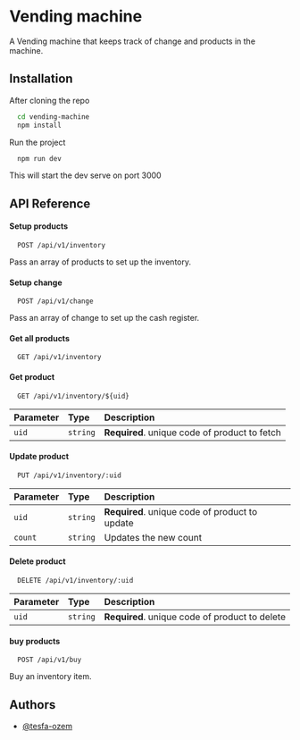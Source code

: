 
# Vending machine

A Vending machine that keeps track of change and products in the machine.


## Installation

After cloning the repo

```bash
  cd vending-machine
  npm install 
```

Run the project

```bash
  npm run dev
```
This will start the dev serve on port 3000
## API Reference

#### Setup products

```http
  POST /api/v1/inventory
```
Pass an array of products to set up the inventory.

#### Setup change

```http
  POST /api/v1/change
```
Pass an array of change to set up the cash register.

#### Get all products

```http
  GET /api/v1/inventory
```


#### Get product

```http
  GET /api/v1/inventory/${uid}
```

| Parameter | Type     | Description                       |
| :-------- | :------- | :-------------------------------- |
| `uid`      | `string` | **Required**. unique code of product to fetch |

#### Update product

```http
  PUT /api/v1/inventory/:uid
```
| Parameter | Type     | Description                       |
| :-------- | :------- | :-------------------------------- |
| `uid`     | `string` | **Required**. unique code of product to update |
| `count`   | `string` | Updates the new count


#### Delete product

```http
  DELETE /api/v1/inventory/:uid
```
| Parameter | Type     | Description                       |
| :-------- | :------- | :-------------------------------- |
| `uid`     | `string` | **Required**. unique code of product to delete |


#### buy products

```http
  POST /api/v1/buy
```
Buy an inventory item.
## Authors

- [@tesfa-ozem](https://www.github.com/tesfa-ozem)


